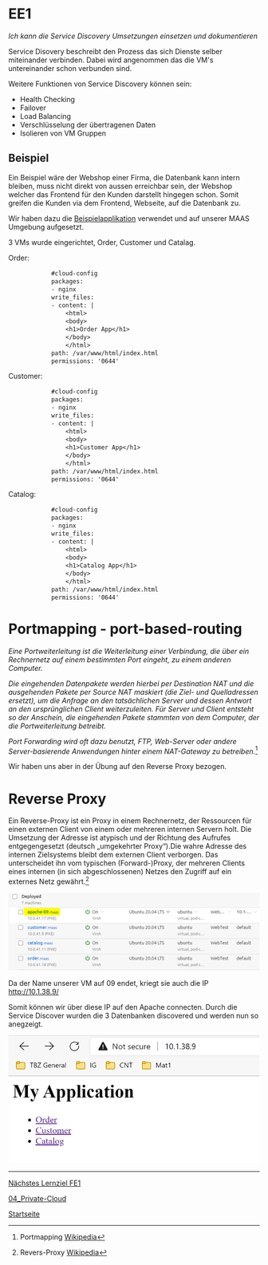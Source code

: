 # EE1
*Ich kann die Service Discovery Umsetzungen einsetzen und dokumentieren*

Service Disovery beschreibt den Prozess das sich Dienste selber miteinander verbinden. 
Dabei wird angenommen das die VM's untereinander schon verbunden sind. 

Weitere Funktionen von Service Discovery können sein:

- Health Checking
- Failover
- Load Balancing
- Verschlüsselung der übertragenen Daten
- Isolieren von VM Gruppen

## Beispiel

Ein Beispiel wäre der Webshop einer Firma, die Datenbank kann intern bleiben, muss nicht direkt von aussen erreichbar sein, der Webshop welcher das Frontend für den Kunden darstellt hingegen schon. Somit greifen die Kunden via dem Frontend, Webseite, auf die Datenbank zu. 

Wir haben dazu die [Beispielapplikation](https://gitlab.com/ch-tbz-hf/Stud/cnt/-/tree/main/2_Unterrichtsressourcen/E#beispielapplikation) verwendet und auf unserer MAAS Umgebung aufgesetzt. 

3 VMs wurde eingerichtet, Order, Customer und Catalag.

Order:

                #cloud-config
                packages:
                - nginx
                write_files:
                - content: |
                    <html>
                    <body>
                    <h1>Order App</h1>
                    </body>
                    </html>
                path: /var/www/html/index.html
                permissions: '0644'

Customer:

                #cloud-config
                packages:
                - nginx
                write_files:
                - content: |
                    <html>
                    <body>
                    <h1>Customer App</h1>
                    </body>
                    </html>
                path: /var/www/html/index.html
                permissions: '0644'

Catalog:

                #cloud-config
                packages:
                - nginx
                write_files:
                - content: |
                    <html>
                    <body>
                    <h1>Catalog App</h1>
                    </body>
                    </html>
                path: /var/www/html/index.html
                permissions: '0644'   


# Portmapping - port-based-routing
*Eine Portweiterleitung ist die Weiterleitung einer Verbindung, die über ein Rechnernetz auf einem bestimmten Port eingeht, zu einem anderen Computer.*

*Die eingehenden Datenpakete werden hierbei per Destination NAT und die ausgehenden Pakete per Source NAT maskiert (die Ziel- und Quelladressen ersetzt), um die Anfrage an den tatsächlichen Server und dessen Antwort an den ursprünglichen Client weiterzuleiten. Für Server und Client entsteht so der Anschein, die eingehenden Pakete stammten von dem Computer, der die Portweiterleitung betreibt.*

*Port Forwarding wird oft dazu benutzt, FTP, Web-Server oder andere Server-basierende Anwendungen hinter einem NAT-Gateway zu betreiben.*[^1]

Wir haben uns aber in der Übung auf den Reverse Proxy bezogen.

# Reverse Proxy 
Ein Reverse-Proxy ist ein Proxy in einem Rechnernetz, der Ressourcen für einen externen Client von einem oder mehreren internen Servern holt. Die Umsetzung der Adresse ist atypisch und der Richtung des Aufrufes entgegengesetzt (deutsch „umgekehrter Proxy“).Die wahre Adresse des internen Zielsystems bleibt dem externen Client verborgen. Das unterscheidet ihn vom typischen (Forward-)Proxy, der mehreren Clients eines internen (in sich abgeschlossenen) Netzes den Zugriff auf ein externes Netz gewährt.[^2]

![EE1](../00_Allgemein/images/04_Privat-Cloud/EE1.1.png)

Da der Name unserer VM auf 09 endet, kriegt sie auch die IP [http://10.1.38.9/ ](http://10.1.38.9/)

Somit können wir über diese IP auf den Apache connecten. Durch die Service Discover wurden die 3 Datenbanken discovered und werden nun so anegzeigt. 

![EE2](../00_Allgemein/images/04_Privat-Cloud/EE1.2.png)

___

[Nächstes Lernziel FE1](../04_Private-Cloud/FE1.md)

[04_Private-Cloud](../04_Private-Cloud)

[Startseite](https://github.com/ask-yo-girl-about-me/Project-Future)

[^1]: Portmapping [Wikipedia](https://de.wikipedia.org/wiki/Portweiterleitung)

[^2]: Revers-Proxy [Wikipedia](https://de.wikipedia.org/wiki/Reverse_Proxy)
